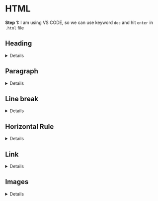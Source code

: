 # HTML

**Step 1:** I am using VS CODE, so we can use keyword `doc` and hit `enter` in `.html` file

## Heading

<details>

```html
<h1>Swayam Terode</h1>
<h2>Swayam Terode</h2>
<h3>Swayam Terode</h3>
<h4>Swayam Terode</h4>
<h5>Swayam Terode</h5>
<h6>Swayam Terode</h6>
```

✔️ **OUTPUT**

![Heading](./img/01.Headings.png)

</details>

## Paragraph

<details>

```html
<p>
  Lorem ipsum dolor sit amet consectetur adipisicing elit. Sunt, soluta quam!
  Impedit aspernatur, deleniti fuga praesentium iure natus, inventore doloremque
  veniam illum ex facere? Nisi ducimus quod molestias? Id, cumque.
</p>
```

Anything in `<p> SOME TEXT</p>` is paragraph.

✔️ **OUTPUT**

![p tag](./img/02.p_tag.png)

</details>

## Line break

<details>

Line break is added in HTML with the help of `<br> OR </br>` both are same.

```HTML
<h1>Paragraph Tag with line break</h1>
    <p>Lorem ipsum dolor sit amet, consectetur adipisicing elit. Quos voluptatibus vitae dolorum modi <br>sint
        repellendus eius adipisci accusantium recusandae minima quod voluptatem aperiam at fuga ipsa suscipit omnis
        officiis.</p>
```

✔️ **OUTPUT**

![br tag](./img/03.p_tag_with_br_tag.png)

> One line break breaks the entire para and adds line break!

</details>

## Horizontal Rule

<details>

Adds horizontal line

```HTML
<h1>Paragraph Tag with line break</h1>
    <p>Lorem ipsum dolor sit amet, consectetur adipisicing elit. Quos voluptatibus vitae dolorum modi <br>sint
        repellendus eius adipisci accusantium recusandae minima quod voluptatem aperiam at fuga ipsa suscipit omnis
        officiis.</p>
    <hr>
    <p>Lorem ipsum dolor sit amet consectetur adipisicing elit. Tempore consequuntur iste tenetur dicta asperiores
        perferendis, ut praesentium voluptatem odio natus.</p>
```

✔️ **OUTPUT**

![hr tag](./img/04.hr_tag.png)

> See the horizontal line gets added

</details>

## Link

<details>

Creats links

```javascript
      <h1>Link</h1>
  <a href="https://google.com" target="_blank">Google.com</a>
```

✔️ **OUTPUT**

![link](./img/05.link.png)

</details>

## Images

<details>

_Used to add images_:

```javascript
<!-- Image -->
    <h1>Image</h1>
    <img src="https://imgs.search.brave.com/NGJmv80F32d8ddCf62GJ-E2Q2q59cDrbGQc0T-EvIvM/rs:fit:1200:1200:1/g:ce/aHR0cDovL3dhbGx1/cC5uZXQvd3AtY29u/dGVudC91cGxvYWRz/LzIwMTYvMDUvMTMv/MzUzMDUwLXdvbWVu/LXJlZGhlYWQtZnJl/Y2tsZXMtZmFjZS1s/b29raW5nX2F0X3Zp/ZXdlci1jbG9zZXVw/LmpwZw"
        height="20%" width="15%">
```

✔️ **OUTPUT**

![Image Output](./img/06.img.png)

</details>
